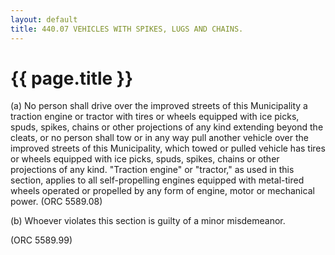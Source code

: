 ```yaml
---
layout: default 
title: 440.07 VEHICLES WITH SPIKES, LUGS AND CHAINS.
---
```


{{ page.title }}
================

​(a) No person shall drive over the improved streets of this
Municipality a traction engine or tractor with tires or wheels equipped
with ice picks, spuds, spikes, chains or other projections of any kind
extending beyond the cleats, or no person shall tow or in any way pull
another vehicle over the improved streets of this Municipality, which
towed or pulled vehicle has tires or wheels equipped with ice picks,
spuds, spikes, chains or other projections of any kind. "Traction
engine" or "tractor," as used in this section, applies to all
self-propelling engines equipped with metal-tired wheels operated or
propelled by any form of engine, motor or mechanical power. (ORC
5589.08)

​(b) Whoever violates this section is guilty of a minor misdemeanor.

(ORC 5589.99)
